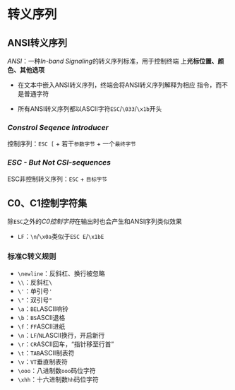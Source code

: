 #	转义序列

##	ANSI转义序列

*ANSI*：一种*In-band Signaling*的转义序列标准，用于控制终端
上**光标位置、颜色、其他选项**

-	在文本中嵌入ANSI转义序列，终端会将ANSI转义序列解释为相应
	指令，而不是普通字符

-	所有ANSI转义序列都以ASCII字符`ESC`/`\033`/`\x1b`开头

###	*Constrol Seqence Introducer*

控制序列：`ESC [` + 若干`参数字节` + 一个`最终字节`

###	*ESC - But Not CSI-sequences*

ESC非控制转义序列：`ESC` + `目标字节`

##	C0、C1控制字符集

除`ESC`之外的*C0控制字符*在输出时也会产生和ANSI序列类似效果

-	`LF`：`\n`/`\x0a`类似于`ESC E`/`\x1bE`

###	标准C转义规则

-	`\newline`：反斜杠、换行被忽略
-	`\\`：反斜杠`\`
-	`\'`：单引号`'`
-	`\"`：双引号`"`
-	`\a`：`BEL`ASCII响铃
-	`\b`：`BS`ASCII退格
-	`\f`：`FF`ASCII进纸
-	`\n`：`LF`/`NL`ASCII换行，开启新行
-	`\r`：`CR`ASCII回车，“指针移至行首”
-	`\t`：`TAB`ASCII制表符
-	`\v`：`VT`垂直制表符
-	`\ooo`：八进制数`ooo`码位字符
-	`\xhh`：十六进制数`hh`码位字符





